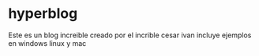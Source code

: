 # hyperblog
Este es un blog increible
creado por el incrible cesar ivan 
incluye ejemplos en windows linux y mac
